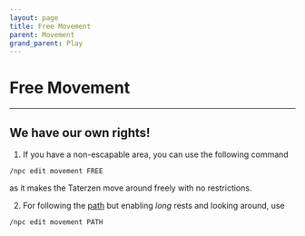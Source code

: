 ```yaml
---
layout: page
title: Free Movement
parent: Movement
grand_parent: Play
---
```



# Free Movement

---


## We have our own rights!

1. If you have a non-escapable area, you can use the following command
```
/npc edit movement FREE
```
as it makes the Taterzen move around freely with no restrictions.


2. For following the [path](../path.html) but enabling *long* rests and looking around, use
```
/npc edit movement PATH
```
